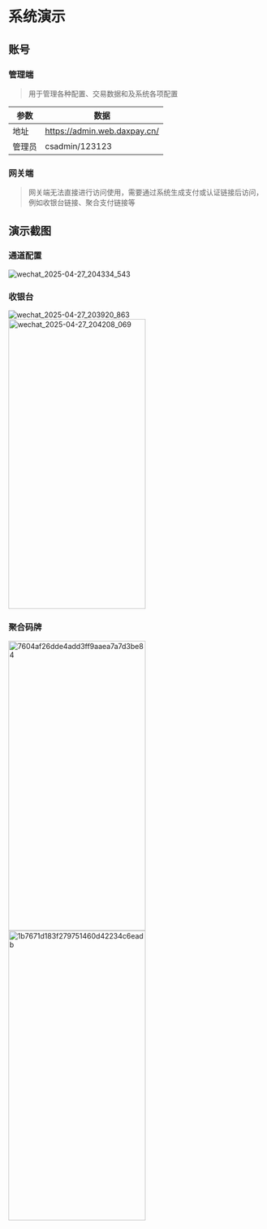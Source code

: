# 系统演示

## 账号
### 管理端
> 用于管理各种配置、交易数据和及系统各项配置


| 参数  | 数据                           |
|-----|------------------------------|
| 地址  | https://admin.web.daxpay.cn/ |
| 管理员 | csadmin/123123               |


### 网关端
> 网关端无法直接进行访问使用，需要通过系统生成支付或认证链接后访问，例如收银台链接、聚合支付链接等

## 演示截图

### 通道配置
<img src="https://cdn.jsdelivr.net/gh/xxm1995/picx-images-hosting@master/20250427/wechat_2025-04-27_204334_543.lvxlxz86a.webp" alt="wechat_2025-04-27_204334_543"  />

### 收银台
<img src="https://cdn.jsdelivr.net/gh/xxm1995/picx-images-hosting@master/20250427/wechat_2025-04-27_203920_863.7phv2q931.webp" alt="wechat_2025-04-27_203920_863" />

<img src="https://cdn.jsdelivr.net/gh/xxm1995/picx-images-hosting@master/20250427/wechat_2025-04-27_204208_069.6bh9xisxha.webp" alt="wechat_2025-04-27_204208_069" width = "270" height = "570" />

### 聚合码牌

<img alt="7604af26dde4add3ff9aaea7a7d3be84" src="https://cdn.jsdelivr.net/gh/xxm1995/picx-images-hosting@master/20250427/7604af26dde4add3ff9aaea7a7d3be84.7axdaovomy.webp"  width = "270" height = "570" />

<img src="https://cdn.jsdelivr.net/gh/xxm1995/picx-images-hosting@master/20250427/1b7671d183f279751460d42234c6eadb.2rvc7pq7p4.webp" alt="1b7671d183f279751460d42234c6eadb"  width = "270" height = "570" />

